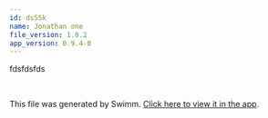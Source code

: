 ```yaml
---
id: ds55k
name: Jonathan one
file_version: 1.0.2
app_version: 0.9.4-0
---
```


fdsfdsfds

<br/>

This file was generated by Swimm. [Click here to view it in the app](http://localhost:5000/repos/Z2l0aHViJTNBJTNBdGVzdC1naXRodWItYXBwJTNBJTNBc3dpbW1pbw==/docs/ds55k).